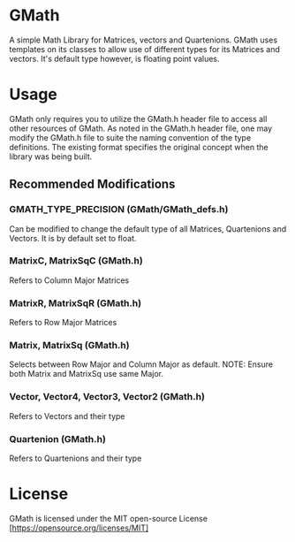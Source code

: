 # GMath
A simple Math Library for Matrices, vectors and Quartenions.
GMath uses templates on its classes to allow use of different types for its Matrices and vectors.
It's default type however, is floating point values.

# Usage
GMath only requires you to utilize the GMath.h header file to access all other resources of GMath.
As noted in the GMath.h header file, one may modify the GMath.h file to suite the naming convention
of the type definitions. The existing format specifies the original concept when the library was being
built.

## Recommended Modifications
### GMATH_TYPE_PRECISION (GMath/GMath_defs.h)
Can be modified to change the default type of all Matrices, Quartenions and Vectors. It is by default set to float.
### MatrixC, MatrixSqC (GMath.h)
Refers to Column Major Matrices
### MatrixR, MatrixSqR (GMath.h)
Refers to Row Major Matrices
### Matrix, MatrixSq (GMath.h)
Selects between Row Major and Column Major as default. NOTE: Ensure both Matrix and MatrixSq use same Major.
### Vector, Vector4, Vector3, Vector2 (GMath.h)
Refers to Vectors and their type
### Quartenion (GMath.h)
Refers to Quartenions and their type

# License
GMath is licensed under the MIT open-source License [https://opensource.org/licenses/MIT]
